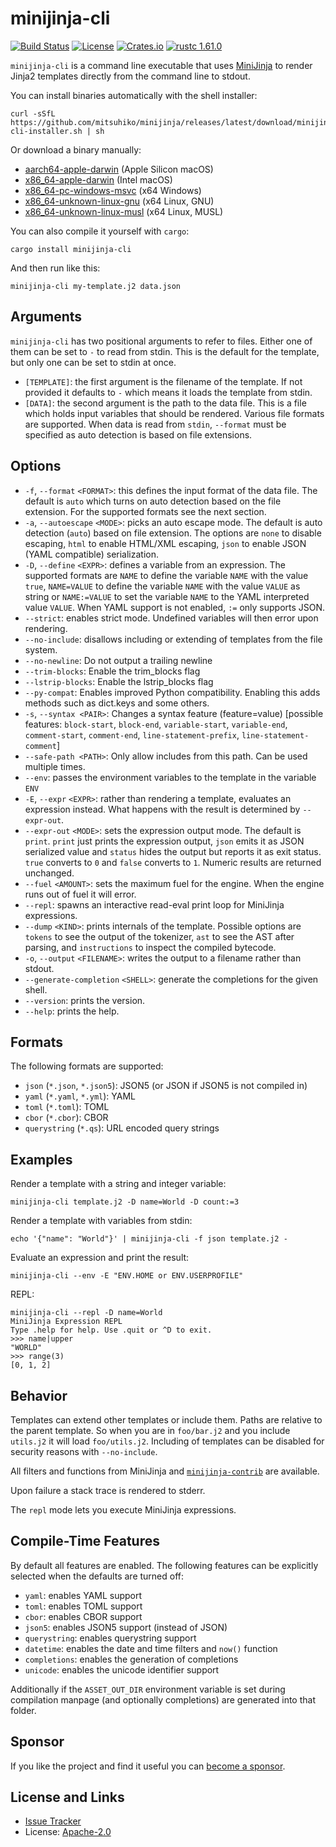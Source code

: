 # minijinja-cli

[![Build Status](https://github.com/mitsuhiko/minijinja/workflows/Tests/badge.svg?branch=main)](https://github.com/mitsuhiko/minijinja/actions?query=workflow%3ATests)
[![License](https://img.shields.io/github/license/mitsuhiko/minijinja)](https://github.com/mitsuhiko/minijinja/blob/main/LICENSE)
[![Crates.io](https://img.shields.io/crates/d/minijinja-cli.svg)](https://crates.io/crates/minijinja-cli)
[![rustc 1.61.0](https://img.shields.io/badge/rust-1.61%2B-orange.svg)](https://img.shields.io/badge/rust-1.61%2B-orange.svg)

`minijinja-cli` is a command line executable that uses 
[MiniJinja](https://github.com/mitsuhiko/minijinja) to render Jinja2 templates
directly from the command line to stdout.

You can install binaries automatically with the shell installer:

```
curl -sSfL https://github.com/mitsuhiko/minijinja/releases/latest/download/minijinja-cli-installer.sh | sh
```

Or download a binary manually:

- [aarch64-apple-darwin](https://github.com/mitsuhiko/minijinja/releases/latest/download/minijinja-cli-aarch64-apple-darwin.tar.xz) (Apple Silicon macOS)
- [x86_64-apple-darwin](https://github.com/mitsuhiko/minijinja/releases/latest/download/minijinja-cli-x86_64-apple-darwin.tar.xz) (Intel macOS)
- [x86_64-pc-windows-msvc](https://github.com/mitsuhiko/minijinja/releases/latest/download/minijinja-cli-x86_64-pc-widows-msvc.zip) (x64 Windows)
- [x86_64-unknown-linux-gnu](https://github.com/mitsuhiko/minijinja/releases/latest/download/minijinja-cli-x86_64-unknown-linux-gnu.tar.xz) (x64 Linux, GNU)
- [x86_64-unknown-linux-musl](https://github.com/mitsuhiko/minijinja/releases/latest/download/minijinja-cli-x86_64-unknown-linux-musl.tar.xz) (x64 Linux, MUSL)

You can also compile it yourself with `cargo`:

```
cargo install minijinja-cli
```

And then run like this:

```
minijinja-cli my-template.j2 data.json
```

## Arguments

`minijinja-cli` has two positional arguments to refer to files.  Either one of them can
be set to `-` to read from stdin.  This is the default for the template, but only one
can be set to stdin at once.

- `[TEMPLATE]`:
    the first argument is the filename of the template.  If not provided it defaults
    to `-` which means it loads the template from stdin.
- `[DATA]`:
    the second argument is the path to the data file.  This is a file which holds
    input variables that should be rendered.  Various file formats are supported.
    When data is read from `stdin`, `--format` must be specified as auto detection
    is based on file extensions.

## Options

- `-f`, `--format` `<FORMAT>`:
    this defines the input format of the data file.  The default is `auto` which
    turns on auto detection based on the file extension.  For the supported formats
    see the next section.
- `-a`, `--autoescape` `<MODE>`:
    picks an auto escape mode.  The default is auto detection (`auto`) based on
    file extension.  The options are `none` to disable escaping, `html` to
    enable HTML/XML escaping, `json` to enable JSON (YAML compatible)
    serialization.
- `-D`, `--define` `<EXPR>`:
    defines a variable from an expression.  The supported formats are `NAME` to define
    the variable `NAME` with the value `true`, `NAME=VALUE` to define the variable
    `NAME` with the value `VALUE` as string or `NAME:=VALUE` to set the variable `NAME`
    to the YAML interpreted value `VALUE`.  When YAML support is not enabled, `:=`
    only supports JSON.
- `--strict`:
    enables strict mode.  Undefined variables will then error upon rendering.
- `--no-include`:
    disallows including or extending of templates from the file system.
- `--no-newline`:
    Do not output a trailing newline
- `--trim-blocks`:
    Enable the trim_blocks flag
- `--lstrip-blocks`:
    Enable the lstrip_blocks flag
- `--py-compat`:
    Enables improved Python compatibility.  Enabling this adds methods such as dict.keys and some others.
- `-s`, `--syntax <PAIR>`:
    Changes a syntax feature (feature=value) [possible features: `block-start`, `block-end`, `variable-start`, `variable-end`, `comment-start`, `comment-end`, `line-statement-prefix`, `line-statement-comment`]
- `--safe-path <PATH>`:
    Only allow includes from this path. Can be used multiple times.
- `--env`:
    passes the environment variables to the template in the variable `ENV`
- `-E`, `--expr` `<EXPR>`:
    rather than rendering a template, evaluates an expression instead.  What happens
    with the result is determined by `--expr-out`.
- `--expr-out` `<MODE>`:
    sets the expression output mode.  The default is `print`.  `print` just prints
    the expression output, `json` emits it as JSON serialized value and
    `status` hides the output but reports it as exit status.  `true` converts to `0`
    and `false` converts to `1`.  Numeric results are returned unchanged.
- `--fuel` `<AMOUNT>`:
    sets the maximum fuel for the engine.  When the engine runs out of fuel it will error.
- `--repl`:
    spawns an interactive read-eval print loop for MiniJinja expressions.
- `--dump` `<KIND>`:
    prints internals of the template.  Possible options are `tokens` to see the output
    of the tokenizer, `ast` to see the AST after parsing, and `instructions` to inspect
    the compiled bytecode.
- `-o`, `--output` `<FILENAME>`:
    writes the output to a filename rather than stdout.
- `--generate-completion` `<SHELL>`:
    generate the completions for the given shell.
- `--version`:
    prints the version.
- `--help`:
    prints the help.

## Formats

The following formats are supported:

- `json` (`*.json`, `*.json5`): JSON5 (or JSON if JSON5 is not compiled in)
- `yaml` (`*.yaml`, `*.yml`): YAML
- `toml` (`*.toml`): TOML
- `cbor` (`*.cbor`): CBOR
- `querystring` (`*.qs`): URL encoded query strings

## Examples

Render a template with a string and integer variable:

```
minijinja-cli template.j2 -D name=World -D count:=3
```

Render a template with variables from stdin:

```
echo '{"name": "World"}' | minijinja-cli -f json template.j2 -
```

Evaluate an expression and print the result:

```
minijinja-cli --env -E "ENV.HOME or ENV.USERPROFILE"
```

REPL:

```
minijinja-cli --repl -D name=World
MiniJinja Expression REPL
Type .help for help. Use .quit or ^D to exit.
>>> name|upper
"WORLD"
>>> range(3)
[0, 1, 2]
```

## Behavior

Templates can extend other templates or include them.  Paths are relative to the
parent template.  So when you are in `foo/bar.j2` and you include `utils.j2`
it will load `foo/utils.j2`.  Including of templates can be disabled for
security reasons with `--no-include`.

All filters and functions from MiniJinja and [`minijinja-contrib`](https://docs.rs/minijinja-contrib/)
are available.

Upon failure a stack trace is rendered to stderr.

The `repl` mode lets you execute MiniJinja expressions.

## Compile-Time Features

By default all features are enabled.  The following features can be explicitly
selected when the defaults are turned off:

* `yaml`: enables YAML support
* `toml`: enables TOML support
* `cbor`: enables CBOR support
* `json5`: enables JSON5 support (instead of JSON)
* `querystring`: enables querystring support
* `datetime`: enables the date and time filters and `now()` function
* `completions`: enables the generation of completions
* `unicode`: enables the unicode identifier support

Additionally if the `ASSET_OUT_DIR` environment variable is set during
compilation manpage (and optionally completions) are generated into that
folder.

## Sponsor

If you like the project and find it useful you can [become a
sponsor](https://github.com/sponsors/mitsuhiko).

## License and Links

- [Issue Tracker](https://github.com/mitsuhiko/minijinja/issues)
- License: [Apache-2.0](https://github.com/mitsuhiko/minijinja/blob/main/LICENSE)
